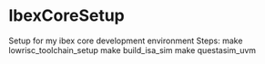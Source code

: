 # IbexCoreSetup
Setup for my ibex core development environment
Steps:
make lowrisc_toolchain_setup
make build_isa_sim
make questasim_uvm
